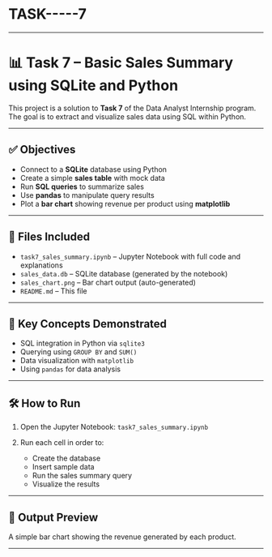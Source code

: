 # TASK-----7
---

# 📊 Task 7 – Basic Sales Summary using SQLite and Python

This project is a solution to **Task 7** of the Data Analyst Internship program. The goal is to extract and visualize sales data using SQL within Python.

---

## ✅ Objectives

* Connect to a **SQLite** database using Python
* Create a simple **sales table** with mock data
* Run **SQL queries** to summarize sales
* Use **pandas** to manipulate query results
* Plot a **bar chart** showing revenue per product using **matplotlib**

---

## 📂 Files Included

* `task7_sales_summary.ipynb` – Jupyter Notebook with full code and explanations
* `sales_data.db` – SQLite database (generated by the notebook)
* `sales_chart.png` – Bar chart output (auto-generated)
* `README.md` – This file

---

## 🧠 Key Concepts Demonstrated

* SQL integration in Python via `sqlite3`
* Querying using `GROUP BY` and `SUM()`
* Data visualization with `matplotlib`
* Using `pandas` for data analysis

---

## 🛠 How to Run

1. Open the Jupyter Notebook: `task7_sales_summary.ipynb`
2. Run each cell in order to:

   * Create the database
   * Insert sample data
   * Run the sales summary query
   * Visualize the results

---

## 📸 Output Preview

A simple bar chart showing the revenue generated by each product.

---

